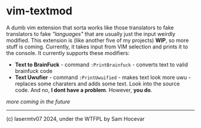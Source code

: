 # vim-textmod

A dumb vim extension that sorta works like those translators to fake translators to fake *"languages"* that are usually just the input weirdly modified. This extension is (like another five of my projects) **WIP**, so more stuff is coming. Currently, it takes input from VIM selection and prints it to the console. It currently supports these modifiers:

- **Text to BrainFuck** - command `:PrintBrainfuck` - converts text to valid brainfuck code
- **Text Uwufier** - command `:PrintUwuified` - makes text look more uwu - replaces some charaters and adds some text. Look into the source code. And no, **I dont have a problem**. However, **you do**.

*more coming in the future*

---
(c) lasermtv07 2024, under the WTFPL by Sam Hocevar
